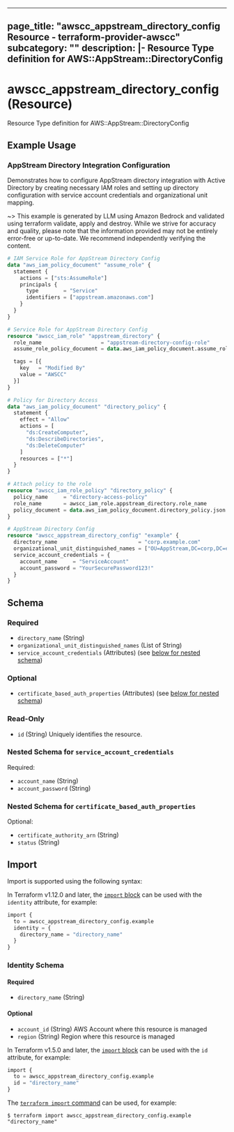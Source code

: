 
---
page_title: "awscc_appstream_directory_config Resource - terraform-provider-awscc"
subcategory: ""
description: |-
  Resource Type definition for AWS::AppStream::DirectoryConfig
---

# awscc_appstream_directory_config (Resource)

Resource Type definition for AWS::AppStream::DirectoryConfig

## Example Usage

### AppStream Directory Integration Configuration

Demonstrates how to configure AppStream directory integration with Active Directory by creating necessary IAM roles and setting up directory configuration with service account credentials and organizational unit mapping.

~> This example is generated by LLM using Amazon Bedrock and validated using terraform validate, apply and destroy. While we strive for accuracy and quality, please note that the information provided may not be entirely error-free or up-to-date. We recommend independently verifying the content.

```terraform
# IAM Service Role for AppStream Directory Config
data "aws_iam_policy_document" "assume_role" {
  statement {
    actions = ["sts:AssumeRole"]
    principals {
      type        = "Service"
      identifiers = ["appstream.amazonaws.com"]
    }
  }
}

# Service Role for AppStream Directory Config
resource "awscc_iam_role" "appstream_directory" {
  role_name                   = "appstream-directory-config-role"
  assume_role_policy_document = data.aws_iam_policy_document.assume_role.json

  tags = [{
    key   = "Modified By"
    value = "AWSCC"
  }]
}

# Policy for Directory Access
data "aws_iam_policy_document" "directory_policy" {
  statement {
    effect = "Allow"
    actions = [
      "ds:CreateComputer",
      "ds:DescribeDirectories",
      "ds:DeleteComputer"
    ]
    resources = ["*"]
  }
}

# Attach policy to the role
resource "awscc_iam_role_policy" "directory_policy" {
  policy_name     = "directory-access-policy"
  role_name       = awscc_iam_role.appstream_directory.role_name
  policy_document = data.aws_iam_policy_document.directory_policy.json
}

# AppStream Directory Config
resource "awscc_appstream_directory_config" "example" {
  directory_name                          = "corp.example.com"
  organizational_unit_distinguished_names = ["OU=AppStream,DC=corp,DC=example,DC=com"]
  service_account_credentials = {
    account_name     = "ServiceAccount"
    account_password = "YourSecurePassword123!"
  }
}
```

<!-- schema generated by tfplugindocs -->
## Schema

### Required

- `directory_name` (String)
- `organizational_unit_distinguished_names` (List of String)
- `service_account_credentials` (Attributes) (see [below for nested schema](#nestedatt--service_account_credentials))

### Optional

- `certificate_based_auth_properties` (Attributes) (see [below for nested schema](#nestedatt--certificate_based_auth_properties))

### Read-Only

- `id` (String) Uniquely identifies the resource.

<a id="nestedatt--service_account_credentials"></a>
### Nested Schema for `service_account_credentials`

Required:

- `account_name` (String)
- `account_password` (String)


<a id="nestedatt--certificate_based_auth_properties"></a>
### Nested Schema for `certificate_based_auth_properties`

Optional:

- `certificate_authority_arn` (String)
- `status` (String)

## Import

Import is supported using the following syntax:

In Terraform v1.12.0 and later, the [`import` block](https://developer.hashicorp.com/terraform/language/import) can be used with the `identity` attribute, for example:

```terraform
import {
  to = awscc_appstream_directory_config.example
  identity = {
    directory_name = "directory_name"
  }
}
```

<!-- schema generated by tfplugindocs -->
### Identity Schema

#### Required

- `directory_name` (String)

#### Optional

- `account_id` (String) AWS Account where this resource is managed
- `region` (String) Region where this resource is managed

In Terraform v1.5.0 and later, the [`import` block](https://developer.hashicorp.com/terraform/language/import) can be used with the `id` attribute, for example:

```terraform
import {
  to = awscc_appstream_directory_config.example
  id = "directory_name"
}
```

The [`terraform import` command](https://developer.hashicorp.com/terraform/cli/commands/import) can be used, for example:

```shell
$ terraform import awscc_appstream_directory_config.example "directory_name"
```
